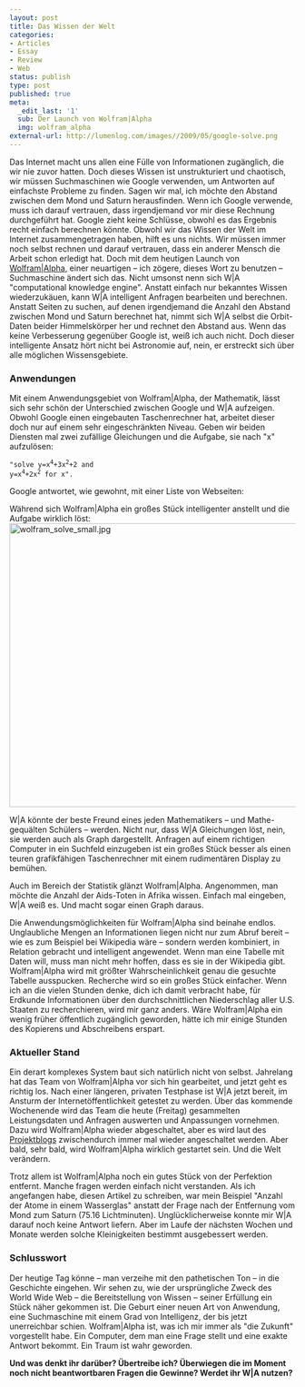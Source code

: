 ```yaml
---
layout: post
title: Das Wissen der Welt
categories:
- Articles
- Essay
- Review
- Web
status: publish
type: post
published: true
meta:
  _edit_last: '1'
  sub: Der Launch von Wolfram|Alpha
  img: wolfram_alpha
external-url: http://lumenlog.com/images//2009/05/google-solve.png
---
```

Das Internet macht uns allen eine Fülle von Informationen zugänglich, die wir nie zuvor hatten. Doch dieses Wissen ist unstrukturiert und chaotisch, wir müssen Suchmaschinen wie Google verwenden, um Antworten auf einfachste Probleme zu finden. Sagen wir mal, ich möchte den Abstand zwischen dem Mond und Saturn herausfinden. Wenn ich Google verwende, muss ich darauf vertrauen, dass irgendjemand vor mir diese Rechnung durchgeführt hat. Google zieht keine Schlüsse, obwohl es das Ergebnis recht einfach berechnen könnte. Obwohl wir das Wissen der Welt im Internet zusammengetragen haben, hilft es uns nichts. Wir müssen immer noch selbst rechnen und darauf vertrauen, dass ein anderer Mensch die Arbeit schon erledigt hat. Doch mit dem heutigen Launch von <a href="http://wolframalpha.com">Wolfram|Alpha</a>, einer neuartigen – ich zögere, dieses Wort zu benutzen – Suchmaschine ändert sich das. Nicht umsonst nenn sich W|A "computational knowledge engine". Anstatt einfach nur bekanntes Wissen wiederzukäuen, kann W|A intelligent Anfragen bearbeiten und berechnen. Anstatt Seiten zu suchen, auf denen irgendjemand die Anzahl den Abstand zwischen Mond und Saturn berechnet hat, nimmt sich W|A selbst die Orbit-Daten beider Himmelskörper her und rechnet den Abstand aus. Wenn das keine Verbesserung gegenüber Google ist, weiß ich auch nicht. Doch dieser intelligente Ansatz hört nicht bei Astronomie auf, nein, er erstreckt sich über alle möglichen Wissensgebiete.

<h3>Anwendungen</h3>

Mit einem Anwendungsgebiet von Wolfram|Alpha, der Mathematik, lässt sich sehr schön der Unterschied zwischen Google und W|A aufzeigen. Obwohl Google einen eingebauten Taschenrechner hat, arbeitet dieser doch nur auf einem sehr eingeschränkten Niveau. Geben wir beiden Diensten mal zwei zufällige Gleichungen und die Aufgabe, sie nach "x" aufzulösen:  

<code>"solve y=x<sup>4</sup>+3x<sup>2</sup>+2 and y=x<sup>4</sup>+2x<sup>2</sup> for x".</code>

Google antwortet, wie gewohnt, mit einer Liste von Webseiten:
</a>

Während sich Wolfram|Alpha ein großes Stück intelligenter anstellt und die Aufgabe wirklich löst:
<a class="img-link" href="http://lumenlog.com/images//2009/05/wolfram-solve.png"><img src="http://lumenlog.com/images//2009/05/wolfram-solve-small.jpg" alt="wolfram_solve_small.jpg" border="0" width="800" height="500" /></a>

W|A könnte der beste Freund eines jeden Mathematikers – und Mathe-gequälten Schülers – werden. Nicht nur, dass W|A Gleichungen löst, nein, sie werden auch als Graph dargestellt. Anfragen auf einem richtigen Computer in ein Suchfeld einzugeben ist ein großes Stück besser als einen teuren grafikfähigen Taschenrechner mit einem rudimentären Display zu bemühen. 

Auch im Bereich der Statistik glänzt Wolfram|Alpha. Angenommen, man möchte die Anzahl der Aids-Toten in Afrika wissen. Einfach mal eingeben, W|A weiß es. Und macht sogar einen Graph daraus. 

Die Anwendungsmöglichkeiten für Wolfram|Alpha sind beinahe endlos. Unglaubliche Mengen an Informationen liegen nicht nur zum Abruf bereit – wie es zum Beispiel bei Wikipedia wäre – sondern werden kombiniert, in Relation gebracht und intelligent angewendet. Wenn man eine Tabelle mit Daten will, muss man nicht mehr hoffen, dass es sie in der Wikipedia gibt. Wolfram|Alpha wird mit größter Wahrscheinlichkeit genau die gesuchte Tabelle ausspucken. Recherche wird so ein großes Stück einfacher. Wenn ich an die vielen Stunden denke, dich ich damit verbracht habe, für Erdkunde Informationen über den durchschnittlichen Niederschlag aller U.S. Staaten zu recherchieren, wird mir ganz anders. Wäre Wolfram|Alpha ein wenig früher öffentlich zugänglich geworden, hätte ich mir einige Stunden des Kopierens und Abschreibens erspart.

<h3>Aktueller Stand</h3>

Ein derart komplexes System baut sich natürlich nicht von selbst. Jahrelang hat das Team von Wolfram|Alpha vor sich hin gearbeitet, und jetzt geht es richtig los. Nach einer längeren, privaten Testphase ist W|A jetzt bereit, im Ansturm der Internetöffentlichkeit getestet zu werden. Über das kommende Wochenende wird das Team die heute (Freitag) gesammelten Leistungsdaten und Anfragen auswerten und Anpassungen vornehmen.  Dazu wird Wolfram|Alpha wieder abgeschaltet, aber es wird laut des <a href="http://blog.wolframalpha.com/">Projektblogs</a> zwischendurch immer mal wieder angeschaltet werden. Aber bald, sehr bald, wird Wolfram|Alpha wirklich gestartet sein. Und die Welt verändern.

Trotz allem ist Wolfram|Alpha noch ein gutes Stück von der Perfektion entfernt. Manche fragen werden einfach nicht verstanden. Als ich angefangen habe, diesen Artikel zu schreiben, war mein Beispiel "Anzahl der Atome in einem Wasserglas" anstatt der Frage nach der Entfernung vom Mond zum Saturn (75.16 Lichtminuten). Unglücklicherweise konnte mir W|A darauf noch keine Antwort liefern. Aber im Laufe der nächsten Wochen und Monate werden solche Kleinigkeiten bestimmt ausgebessert werden.

<h3>Schlusswort</h3>

Der heutige Tag könne – man verzeihe mit den pathetischen Ton – in die Geschichte eingehen. Wir sehen  zu, wie der ursprüngliche Zweck des World Wide Web – die Bereitstellung von Wissen – seiner Erfüllung ein Stück näher gekommen ist. Die Geburt einer neuen Art von Anwendung, eine Suchmaschine mit einem Grad von Intelligenz, der bis jetzt unerreichbar schien. Wolfram|Alpha ist, was ich mir immer als "die Zukunft" vorgestellt habe. Ein Computer, dem man eine Frage stellt und eine exakte Antwort bekommt. Ein Traum ist wahr geworden.

<strong>Und was denkt ihr darüber? Übertreibe ich? Überwiegen die im Moment noch nicht beantwortbaren Fragen die Gewinne? Werdet ihr W|A nutzen?</strong>
